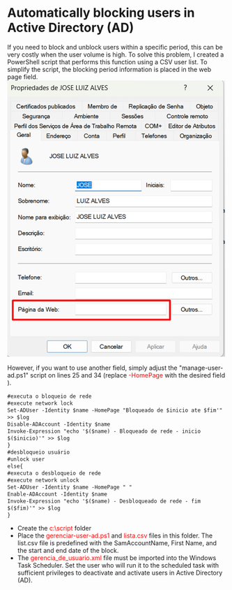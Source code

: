 # Automatically blocking users in Active Directory (AD)

If you need to block and unblock users within a specific period, this can be very costly when the user volume is high.
To solve this problem, I created a PowerShell script that performs this function using a CSV user list.
To simplify the script, the blocking period information is placed in the web page field.
![ad-01.png](https://github.com/andrealvim/integrations/blob/main/Bloqueio_usuario_AD_automatico/ad-01.png?raw=true)

 However, if you want to use another field, simply adjust the "manage-user-ad.ps1" script on lines 25 and 34 (replace <span style="color: red">-HomePage</span>  with the desired field ).
```
#executa o bloqueio de rede
#execute network lock
Set-ADUser -Identity $name -HomePage "Bloqueado de $inicio ate $fim'" >> $log
Disable-ADAccount -Identity $name
Invoke-Expression "echo '$($name) - Bloqueado de rede - inicio $($inicio)'" >> $log
}
#desbloqueio usuário
#unlock user
else{
#executa o desbloqueio de rede
#execute network unlock
Set-ADUser -Identity $name -HomePage " "
Enable-ADAccount -Identity $name
Invoke-Expression "echo '$($name) - Desbloqueado de rede - fim $($fim)'" >> $log
}
```
- Create the <span style="color: red">c:\script</span> folder
- Place the <span style="color: red">gerenciar-user-ad.ps1</span> and <span style="color: red">lista.csv</span> files in this folder.
The list.csv file is predefined with the SamAccountName, First Name, and the start and end date of the block.
- The <span style="color: red">gerencia_de_usuario.xml</span> file must be imported into the Windows Task Scheduler. Set the user who will run it to the scheduled task with sufficient privileges to deactivate and activate users in Active Directory (AD).

